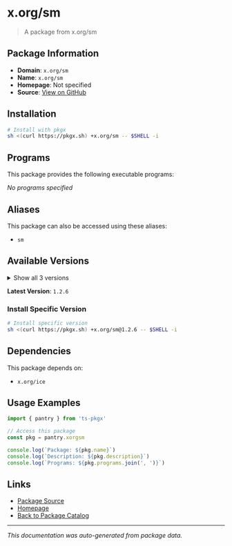 # x.org/sm

> A package from x.org/sm

## Package Information

- **Domain**: `x.org/sm`
- **Name**: `x.org/sm`
- **Homepage**: Not specified
- **Source**: [View on GitHub](https://github.com/pkgxdev/pantry/tree/main/projects/x.org/sm/package.yml)

## Installation

```bash
# Install with pkgx
sh <(curl https://pkgx.sh) +x.org/sm -- $SHELL -i
```

## Programs

This package provides the following executable programs:

*No programs specified*

## Aliases

This package can also be accessed using these aliases:

- `sm`

## Available Versions

<details>
<summary>Show all 3 versions</summary>

- `1.2.6`, `1.2.5`, `1.2.4`

</details>

**Latest Version**: `1.2.6`

### Install Specific Version

```bash
# Install specific version
sh <(curl https://pkgx.sh) +x.org/sm@1.2.6 -- $SHELL -i
```

## Dependencies

This package depends on:

- `x.org/ice`

## Usage Examples

```typescript
import { pantry } from 'ts-pkgx'

// Access this package
const pkg = pantry.xorgsm

console.log(`Package: ${pkg.name}`)
console.log(`Description: ${pkg.description}`)
console.log(`Programs: ${pkg.programs.join(', ')}`)
```

## Links

- [Package Source](https://github.com/pkgxdev/pantry/tree/main/projects/x.org/sm/package.yml)
- [Homepage](#)
- [Back to Package Catalog](../package-catalog.md)

---

*This documentation was auto-generated from package data.*
